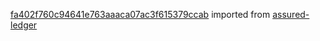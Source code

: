 [fa402f760c94641e763aaaca07ac3f615379ccab](https://github.com/insolar/assured-ledger/commit/fa402f760c94641e763aaaca07ac3f615379ccab) imported from [assured-ledger](https://github.com/insolar/assured-ledger)
